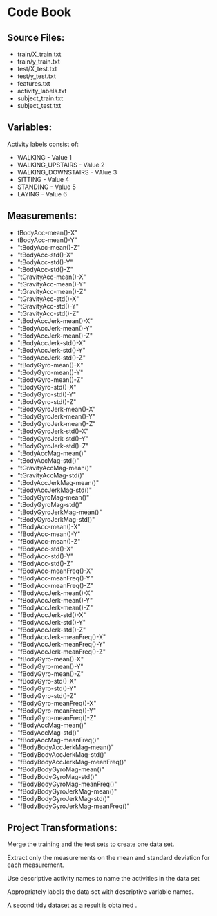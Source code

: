 # Code Book
## Source Files:

- train/X_train.txt
- train/y_train.txt
- test/X_test.txt
- test/y_test.txt
- features.txt
- activity_labels.txt
- subject_train.txt
- subject_test.txt

## Variables:

Activity labels consist of:
- WALKING - Value 1
- WALKING_UPSTAIRS - Value 2
- WALKING_DOWNSTAIRS - VAlue 3
- SITTING - Value 4
- STANDING - Value 5
- LAYING - Value 6

## Measurements:

- tBodyAcc-mean()-X"
- tBodyAcc-mean()-Y" 
- "tBodyAcc-mean()-Z" 
- "tBodyAcc-std()-X" 
- "tBodyAcc-std()-Y" 
- "tBodyAcc-std()-Z" 
- "tGravityAcc-mean()-X" 
- "tGravityAcc-mean()-Y" 
- "tGravityAcc-mean()-Z" 
- "tGravityAcc-std()-X" 
- "tGravityAcc-std()-Y" 
- "tGravityAcc-std()-Z" 
- "tBodyAccJerk-mean()-X" 
- "tBodyAccJerk-mean()-Y" 
- "tBodyAccJerk-mean()-Z" 
- "tBodyAccJerk-std()-X" 
- "tBodyAccJerk-std()-Y" 
- "tBodyAccJerk-std()-Z" 
- "tBodyGyro-mean()-X" 
- "tBodyGyro-mean()-Y" 
- "tBodyGyro-mean()-Z" 
- "tBodyGyro-std()-X" 
- "tBodyGyro-std()-Y" 
- "tBodyGyro-std()-Z" 
-  "tBodyGyroJerk-mean()-X" 
- "tBodyGyroJerk-mean()-Y" 
- "tBodyGyroJerk-mean()-Z" 
- "tBodyGyroJerk-std()-X" 
- "tBodyGyroJerk-std()-Y" 
- "tBodyGyroJerk-std()-Z" 
- "tBodyAccMag-mean()" 
- "tBodyAccMag-std()" 
- "tGravityAccMag-mean()" 
- "tGravityAccMag-std()" 
- "tBodyAccJerkMag-mean()" 
- "tBodyAccJerkMag-std()" 
- "tBodyGyroMag-mean()" 
- "tBodyGyroMag-std()" 
- "tBodyGyroJerkMag-mean()" 
- "tBodyGyroJerkMag-std()" 
- "fBodyAcc-mean()-X" 
- "fBodyAcc-mean()-Y" 
- "fBodyAcc-mean()-Z" 
- "fBodyAcc-std()-X" 
- "fBodyAcc-std()-Y" 
- "fBodyAcc-std()-Z" 
- "fBodyAcc-meanFreq()-X" 
- "fBodyAcc-meanFreq()-Y" 
- "fBodyAcc-meanFreq()-Z" 
- "fBodyAccJerk-mean()-X" 
- "fBodyAccJerk-mean()-Y" 
- "fBodyAccJerk-mean()-Z" 
- "fBodyAccJerk-std()-X" 
- "fBodyAccJerk-std()-Y" 
- "fBodyAccJerk-std()-Z" 
- "fBodyAccJerk-meanFreq()-X" 
- "fBodyAccJerk-meanFreq()-Y" 
- "fBodyAccJerk-meanFreq()-Z" 
- "fBodyGyro-mean()-X" 
- "fBodyGyro-mean()-Y" 
- "fBodyGyro-mean()-Z" 
- "fBodyGyro-std()-X" 
- "fBodyGyro-std()-Y" 
- "fBodyGyro-std()-Z" 
- "fBodyGyro-meanFreq()-X" 
- "fBodyGyro-meanFreq()-Y" 
- "fBodyGyro-meanFreq()-Z" 
- "fBodyAccMag-mean()" 
- "fBodyAccMag-std()" 
- "fBodyAccMag-meanFreq()" 
- "fBodyBodyAccJerkMag-mean()" 
- "fBodyBodyAccJerkMag-std()" 
- "fBodyBodyAccJerkMag-meanFreq()" 
- "fBodyBodyGyroMag-mean()" 
- "fBodyBodyGyroMag-std()" 
- "fBodyBodyGyroMag-meanFreq()" 
- "fBodyBodyGyroJerkMag-mean()" 
- "fBodyBodyGyroJerkMag-std()" 
- "fBodyBodyGyroJerkMag-meanFreq()"

## Project Transformations:
 
Merge the training and the test sets to create one data set.

Extract only the measurements on the mean and standard deviation for each measurement.

Use descriptive activity names to name the activities in the data set

Appropriately labels the data set with descriptive variable names.

A second tidy dataset as a result is obtained .